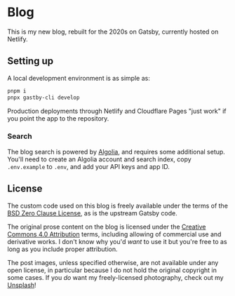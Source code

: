# Blog

This is my new blog, rebuilt for the 2020s on Gatsby, currently hosted on Netlify.

## Setting up

A local development environment is as simple as:

```bash
pnpm i
pnpx gastby-cli develop
```

Production deployments through Netlify and Cloudflare Pages "just work" if you point the app to the repository.

### Search

The blog search is powered by [Algolia](https://algolia.com), and requires some additional setup. You'll need to create an Algolia account and search index, copy `.env.example` to `.env`, and add your API keys and app ID.

## License

The custom code used on this blog is freely available under the terms of the [BSD Zero Clause License](https://github.com/Alanaktion/blog/blob/master/LICENSE), as is the upstream Gatsby code.

The original prose content on the blog is licensed under the [Creative Commons 4.0 Attribution](https://creativecommons.org/licenses/by/4.0/) terms, including allowing of commercial use and derivative works. I don't know why you'd *want* to use it but you're free to as long as you include proper attribution.

The post images, unless specified otherwise, are not available under any open license, in particular because I do not hold the original copyright in some cases. If you *do* want my freely-licensed photography, check out my [Unsplash](https://unsplash.com/@alanaktion)!
